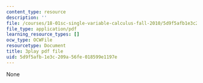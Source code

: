 ```yaml
---
content_type: resource
description: ''
file: /courses/18-01sc-single-variable-calculus-fall-2010/5d9f5afb1e3c209a56fe018599e1197e_TpWQlKHPyJ4.pdf
file_type: application/pdf
learning_resource_types: []
ocw_type: OCWFile
resourcetype: Document
title: 3play pdf file
uid: 5d9f5afb-1e3c-209a-56fe-018599e1197e
---
```

None

